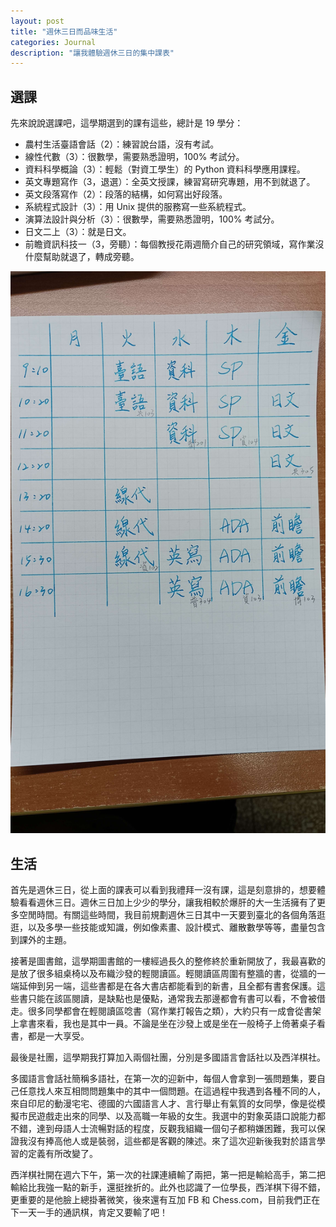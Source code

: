 ```yaml
---
layout: post
title: "週休三日而品味生活"
categories: Journal
description: "讓我體驗週休三日的集中課表"
---
```


## 選課

先來說說選課吧，這學期選到的課有這些，總計是 19 學分：

- 農村生活臺語會話（2）：練習說台語，沒有考試。
- 線性代數（3）：很數學，需要熟悉證明，100% 考試分。
- 資料科學概論（3）：輕鬆（對資工學生）的 Python 資料科學應用課程。
- 英文專題寫作（3，退選）：全英文授課，練習寫研究專題，用不到就退了。
- 英文段落寫作（2）：段落的結構，如何寫出好段落。
- 系統程式設計（3）：用 Unix 提供的服務寫一些系統程式。
- 演算法設計與分析（3）：很數學，需要熟悉證明，100% 考試分。
- 日文二上（3）：就是日文。
- 前瞻資訊科技一（3，旁聽）：每個教授花兩週簡介自己的研究領域，寫作業沒什麼幫助就退了，轉成旁聽。

![手抄課表](assets/img/20230917/schedule.jpg "手抄課表")

## 生活

首先是週休三日，從上面的課表可以看到我禮拜一沒有課，這是刻意排的，想要體驗看看週休三日。週休三日加上少少的學分，讓我相較於爆肝的大一生活擁有了更多空閒時間。有關這些時間，我目前規劃週休三日其中一天要到臺北的各個角落逛逛，以及多學一些技能或知識，例如像素畫、設計模式、離散數學等等，盡量包含到課外的主題。

接著是圖書館，這學期圖書館的一樓經過長久的整修終於重新開放了，我最喜歡的是放了很多組桌椅以及布織沙發的輕閱讀區。輕閱讀區周圍有整牆的書，從牆的一端延伸到另一端，這些書都是在各大書店都能看到的新書，且全都有書套保護。這些書只能在該區閱讀，是缺點也是優點，通常我去那邊都會有書可以看，不會被借走。很多同學都會在輕閱讀區唸書（寫作業打報告之類），大約只有一成會從書架上拿書來看，我也是其中一員。不論是坐在沙發上或是坐在一般椅子上倚著桌子看書，都是一大享受。

最後是社團，這學期我打算加入兩個社團，分別是多國語言會話社以及西洋棋社。

多國語言會話社簡稱多語社，在第一次的迎新中，每個人會拿到一張問題集，要自己任意找人來互相問問題集中的其中一個問題。在這過程中我遇到各種不同的人，來自印尼的動漫宅宅、德國的六國語言人才、言行舉止有氣質的女同學，像是從模擬市民遊戲走出來的同學、以及高職一年級的女生。我選中的對象英語口說能力都不錯，達到母語人士流暢對話的程度，反觀我組織一個句子都稍嫌困難，我可以保證我沒有捧高他人或是裝弱，這些都是客觀的陳述。來了這次迎新後我對於語言學習的定義有所改變了。

西洋棋社開在週六下午，第一次的社課連續輸了兩把，第一把是輸給高手，第二把輸給比我強一點的新手，還挺挫折的。此外也認識了一位學長，西洋棋下得不錯，更重要的是他臉上總掛著微笑，後來還有互加 FB 和 Chess.com，目前我們正在下一天一手的通訊棋，肯定又要輸了吧！